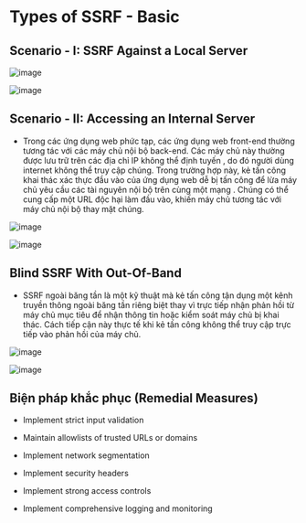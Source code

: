 # Types of SSRF - Basic

## Scenario - I: SSRF Against a Local Server

![image](https://github.com/user-attachments/assets/97034b57-1549-4651-adfe-e02dd7532e84)

![image](https://github.com/user-attachments/assets/93f1d639-0791-44d3-b56b-8a0604d65d1f)

## Scenario - II: Accessing an Internal Server

- Trong các ứng dụng web phức tạp, các ứng dụng web front-end thường tương tác với các máy chủ nội bộ back-end. Các máy chủ này thường được lưu trữ trên các địa chỉ IP không thể định tuyến , do đó người dùng internet không thể truy cập chúng. Trong trường hợp này, kẻ tấn công khai thác xác thực đầu vào của ứng dụng web dễ bị tấn công để lừa máy chủ yêu cầu các tài nguyên nội bộ trên cùng một mạng . Chúng có thể cung cấp một URL độc hại làm đầu vào, khiến máy chủ tương tác với máy chủ nội bộ thay mặt chúng.

![image](https://github.com/user-attachments/assets/a0b0fb0b-19b6-475e-85ed-beecea12ec5c)

![image](https://github.com/user-attachments/assets/e35ce8a4-e897-4953-b009-8524294c863f)

## Blind SSRF With Out-Of-Band 

- SSRF ngoài băng tần là một kỹ thuật mà kẻ tấn công tận dụng một kênh truyền thông ngoài băng tần riêng biệt thay vì trực tiếp nhận phản hồi từ máy chủ mục tiêu để nhận thông tin hoặc kiểm soát máy chủ bị khai thác. Cách tiếp cận này thực tế khi kẻ tấn công không thể truy cập trực tiếp vào phản hồi của máy chủ.

![image](https://github.com/user-attachments/assets/c244f854-e928-43f5-8681-1b25d89cf38f)

![image](https://github.com/user-attachments/assets/d080b102-f67a-45a1-a6a8-367e272c526f)

## Biện pháp  khắc phục (Remedial Measures)

- Implement strict input validation

- Maintain allowlists of trusted URLs or domains

- Implement network segmentation

- Implement security headers

- Implement strong access controls

- Implement comprehensive logging and monitoring 
